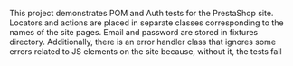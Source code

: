 This project demonstrates POM and Auth tests for the PrestaShop site. 
Locators and actions are placed in separate classes corresponding to the names of the site pages. 
Email and password are stored in fixtures directory. 
Additionally, there is an error handler class that ignores some errors related to JS elements on the site because, without it, the tests fail

